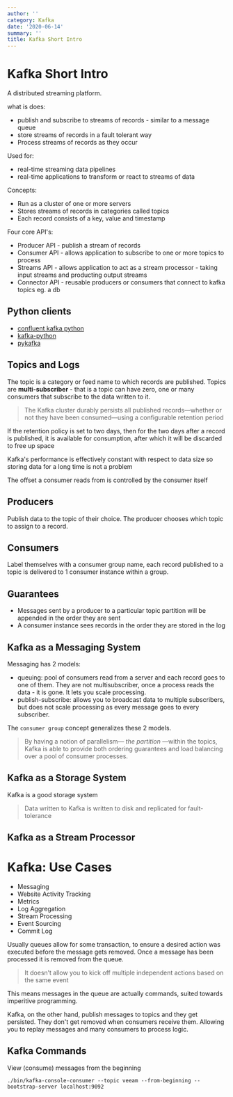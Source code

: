 ```yaml
---
author: ''
category: Kafka
date: '2020-06-14'
summary: ''
title: Kafka Short Intro
---
```

# Kafka Short Intro

A distributed streaming platform.

what is does:

* publish and subscribe to streams of records - similar to a message queue
* store streams of records in a fault tolerant way
* Process streams of records as they occur

Used for:

* real-time streaming data pipelines
* real-time applications to transform or react to streams of data

Concepts:

* Run as a cluster of one or more servers
* Stores streams of records in categories called topics
* Each record consists of a key, value and timestamp

Four core API's:

* Producer API - publish a stream of records
* Consumer API - allows application to subscribe to one or more topics to process
* Streams API - allows application to act as a stream processor - taking input streams and producting output streams
* Connector API - reusable producers or consumers that connect to kafka topics eg. a db

## Python clients

* [confluent kafka python](https://github.com/confluentinc/confluent-kafka-python)
* [kafka-python](https://github.com/dpkp/kafka-python)
* [pykafka](https://github.com/Parsely/pykafka)

## Topics and Logs

The topic is a category or feed name to which records are published.
Topics are **multi-subscriber** - that is a topic can have zero, one or many consumers that subscribe to the data written to it.

> The Kafka cluster durably persists all published records—whether or not they have been consumed—using a configurable retention period

If the retention policy is set to two days, then for the two days after a record is published, it is available for consumption, after which it will be discarded to free up space

Kafka's performance is effectively constant with respect to data size so storing data for a long time is not a problem

The offset a consumer reads from is controlled by the consumer itself

## Producers

Publish data to the topic of their choice. The producer chooses which topic to assign to a record.

## Consumers

Label themselves with a consumer group name, each record published to a topic is delivered to 1 consumer instance within a group.

## Guarantees

* Messages sent by a producer to a particular topic partition will be appended in the order they are sent
* A consumer instance sees records in the order they are stored in the log

## Kafka as a Messaging System

Messaging has 2 models:

* queuing: pool of consumers read from a server and each record goes to one of them. They are not multisubscriber, once a process reads the data - it is gone. It lets you scale processing.
* publish-subscribe: allows you to broadcast data to multiple subscribers, but does not scale processing as every message goes to every subscriber.

The `consumer group` concept generalizes these 2 models.

> By having a notion of parallelism— _the partition_ —within the topics, Kafka is able to provide both ordering guarantees and load balancing over a pool of consumer processes.

## Kafka as a Storage System

Kafka is a good storage system

> Data written to Kafka is written to disk and replicated for fault-tolerance

## Kafka as a Stream Processor

# Kafka: Use Cases

* Messaging
* Website Activity Tracking
* Metrics
* Log Aggregation
* Stream Processing
* Event Sourcing
* Commit Log

Usually queues allow for some transaction, to ensure a desired action was executed before the message gets removed.
Once a message has been processed it is removed from the queue.

> It doesn’t allow you to kick off multiple independent actions based on the same event

This means messages in the queue are actually commands, suited towards imperitive programming.

Kafka, on the other hand, publish messages to topics and they get persisted.
They don't get removed when consumers receive them.
Allowing you to replay messages and many consumers to process logic.

## Kafka Commands

View (consume) messages from the beginning

    ./bin/kafka-console-consumer --topic veeam --from-beginning --bootstrap-server localhost:9092

